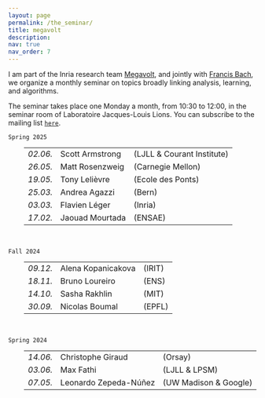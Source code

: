 ```yaml
---
layout: page
permalink: /the_seminar/
title: megavolt
description: 
nav: true
nav_order: 7
---
```


I am part of the Inria research team <a href="https://www.inria.fr/en/megavolt">Megavolt</a>, and jointly with <a href="https://www.di.ens.fr/~fbach/">Francis Bach</a>, we organize a monthly seminar on topics broadly linking analysis, learning, and algorithms.

The seminar takes place one Monday a month, from 10:30 to 12:00, in the seminar room of Laboratoire Jacques-Louis Lions. 
You can subscribe to the mailing list <a href="https://sympa.inria.fr/sympa/subscribe/gdt-acube" rel="nofollow"><code>here</code></a>. <!-- html-proofer-disable -->



<!-- Spring 2025 -->
<code>Spring 2025</code>
<table style="margin-left: 2em; margin-top: 0;">
  <tr><td><em>02.06.</em></td><td>Scott Armstrong</td><td>(LJLL & Courant Institute)</td></tr>
  <tr><td><em>26.05.</em></td><td>Matt Rosenzweig</td><td>(Carnegie Mellon)</td></tr>
  <tr><td><em>19.05.</em></td><td>Tony Lelièvre</td><td>(Ecole des Ponts)</td></tr>
  <!-- <tr><td><em>14.04.</em></td><td>Marylou Gabrié</td><td>(ENS)</td></tr> -->
  <tr><td><em>25.03.</em></td><td>Andrea Agazzi</td><td>(Bern)</td></tr>
  <tr><td><em>03.03.</em></td><td>Flavien Léger</td><td>(Inria)</td></tr>
  <tr><td><em>17.02.</em></td><td>Jaouad Mourtada</td><td>(ENSAE)</td></tr>
</table>

<br>

<!-- Fall 2024 -->
<code>Fall 2024</code>
<table style="margin-left: 2em; margin-top: 0;">
  <tr><td><em>09.12.</em></td><td>Alena Kopanicakova</td><td>(IRIT)</td></tr>
  <tr><td><em>18.11.</em></td><td>Bruno Loureiro</td><td>(ENS)</td></tr>
  <tr><td><em>14.10.</em></td><td>Sasha Rakhlin</td><td>(MIT)</td></tr>
  <tr><td><em>30.09.</em></td><td>Nicolas Boumal</td><td>(EPFL)</td></tr>
</table>

<br>

<!-- Spring 2024 -->
<code>Spring 2024</code>
<table style="margin-left: 2em; margin-top: 0;">
  <tr><td><em>14.06.</em></td><td>Christophe Giraud</td><td>(Orsay)</td></tr>
  <tr><td><em>03.06.</em></td><td>Max Fathi</td><td>(LJLL & LPSM)</td></tr>
  <tr><td><em>07.05.</em></td><td>Leonardo Zepeda-Núñez</td><td>(UW Madison & Google)</td></tr>
</table>




